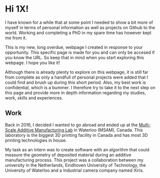 
# Hi 1X!

I have known for a while that at some point I needed to show a bit more of myself 
in terms of personal information as well as projects on Github to the world. 
Working and completing a PhD in my spare time has however kept me from it. 

This is my new, long overdue, webpage I created in response to your opportunity. 
This specific page is made for you and can only be accesed if you know the URL. 
So keep that in mind when you start exploring this webpage. I hope you like it!

Although there is already plenty to explore on this webpage, it is still far from
complete as only a handfull of personal projects were added that I could find and
brush up during this short period. Also, my best work is confidential, which is a
bummer. I therefore try to take it to the next step on this page and provide
more in depth information regarding my studies, work, skills and experiences. 

## Work

Back in 2016, I decided I wanted to go abroad and ended up at the [Multi-Scale 
Additive Manufacturing Lab](https://msam.uwaterloo.ca/) in Waterloo (MSAM), Canada. This laboratory is the biggest
3D printing facility in Canada and has most 3D printing technologies in house. 

My task as an intern was to create software with an algorithm that could measure 
the geometry of deposited material during an additive manufacturing process. This
project was a collaboration between my university in the Netherlands, Eindhoven 
University of Technology, the University of Waterloo and a Industrial camera 
company named Xiris. 